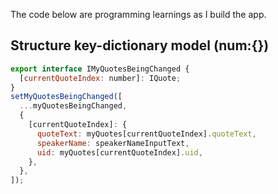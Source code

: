 

The code below are programming learnings as I build the app.


## Structure key-dictionary model (num:{})

``` javascript
export interface IMyQuotesBeingChanged {
  [currentQuoteIndex: number]: IQuote;
}
setMyQuotesBeingChanged([
  ...myQuotesBeingChanged,
  {
    [currentQuoteIndex]: {
      quoteText: myQuotes[currentQuoteIndex].quoteText,
      speakerName: speakerNameInputText,
      uid: myQuotes[currentQuoteIndex].uid,
    },
  },
]);
```
